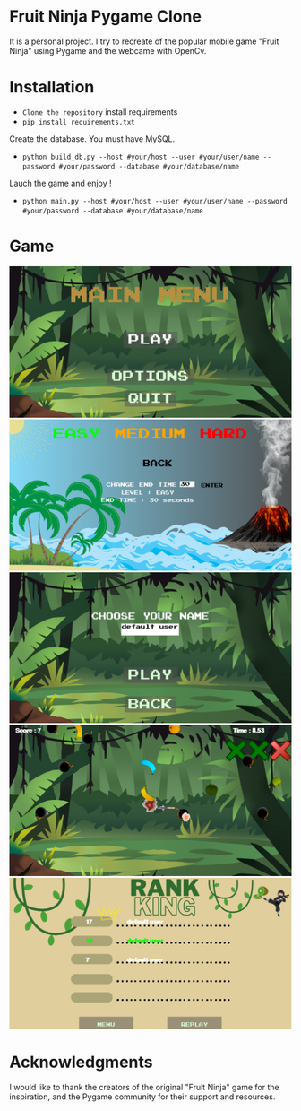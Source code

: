 # Fruit Ninja Pygame Clone

It is a personal project. I try to recreate of the popular mobile game "Fruit Ninja" using Pygame and the webcame with OpenCv.

# Installation
* `Clone the repository`
install requirements
* `pip install requirements.txt`

Create the database. You must have MySQL.

* `python build_db.py --host #your/host --user #your/user/name --password #your/password --database #your/database/name`

Lauch the game and enjoy !

* `python main.py --host #your/host --user #your/user/name --password #your/password --database #your/database/name`

# Game
![image](figures/menu.png)
![image](figures/option.png)
![image](figures/name.png)
![image](figures/game.png)
![image](figures/score.png)

# Acknowledgments
I would like to thank the creators of the original "Fruit Ninja" game for the inspiration, and the Pygame community for their support and resources.



